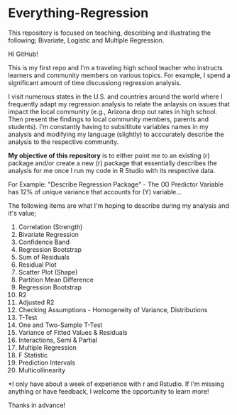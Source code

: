 # Everything-Regression
This repository is focused on teaching, describing and illustrating the following; Bivariate, Logistic and Multiple Regression. 

Hi GitHub!

 This is my first repo and I'm a traveling high school teacher who instructs learners and community members on various topics. For example, I spend a significant amount of time discussiong regression analysis.

 I visit numerous states in the U.S. and countries around the world where I frequently adapt my regression analysis to relate the anlaysis on issues that impact the local community (e.g., Arizona drop out rates in high school. Then present the findings to local community members, parents and students).
 I'm constantly having to subsititute variables names in my analysis and modifying my language (slightly) to acccurately describe the analysis to the respective community.

 **My objective of this repository** is to either point me to an existing (r) package and/or create a new (r) package that essentially describes the analysis for me once I run my code in R Studio with its respective data.

 For Example: "Describe Regression Package" - The (X) Predictor Variable has 12% of unique variance that accounts for (Y) variable...

 The following items are what I'm hoping to describe during my analysis and it's value;

 1) Correlation (Strength)
 2) Bivariate Regression
 3) Confidence Band
 4) Regression Bootstrap
 5) Sum of Residuals
 6) Residual Plot
 7) Scatter Plot (Shape)
 8) Partition Mean Difference
 9) Regression Bootstrap
 10) R2
 11) Adjusted R2
 12) Checking Assumptions - Homogeneity of Variance, Distributions
 13) T-Test
 14) One and Two-Sample T-Test
 15) Variance of Fitted Values & Residuals
 16) Interactions, Semi & Partial
 17) Multiple Regression
 18) F Statistic
 19) Prediction Intervals
 20) Multicollinearity

 *I only have about a week of experience with r and Rstudio. If I'm missing anything or have feedback, I welcome the opportunity to learn more!

 Thanks in advance!
